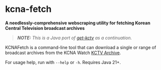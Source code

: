 # kcna-fetch

**A needlessly-comprehensive webscraping utility for fetching Korean Central Television broadcast archives**

> _**NOTE:** This is a Java port of [get-kctv](https://github.com/Lynzzyr/get-kctv) as a continuation._

KCNAFetch is a command-line tool that can download a single or range of broadcast archives from the KCNA Watch [KCTV Archive](https://kcnawatch.org/kctv-archive).

For usage help, run with `--help` or `-h`. Requires Java 21+.